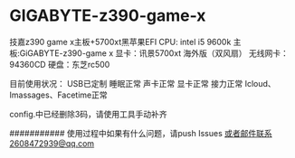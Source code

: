 # GIGABYTE-z390-game-x

技嘉z390 game x主板+5700xt黑苹果EFI
 CPU: intel i5 9600k
 主板:GiGABYTE-z390-game x
 显卡：讯景5700xt 海外版（双风扇）
 无线网卡：94360CD
 硬盘：东芝rc500


目前使用状况：
  USB已定制
  睡眠正常
  声卡正常
  显卡正常
  接力正常
  Icloud、Imassages、Facetime正常
 
 
 
config.中已经删除3码，请使用工具手动补齐



###########
使用过程中如果有什么问题，请push Issues
或者邮件联系2608472939@qq.com
######

